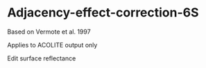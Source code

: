 # Adjacency-effect-correction-6S
 
Based on Vermote et al. 1997

Applies to ACOLITE output only 

Edit surface reflectance 

